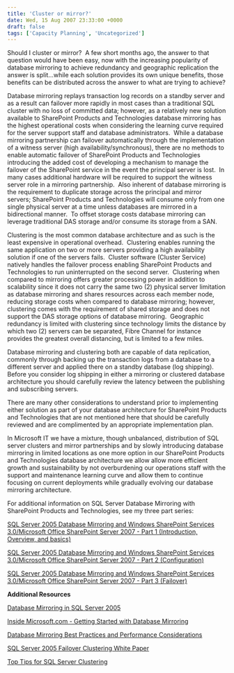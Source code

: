 ```yaml
---
title: 'Cluster or mirror?'
date: Wed, 15 Aug 2007 23:33:00 +0000
draft: false
tags: ['Capacity Planning', 'Uncategorized']
---
```


Should I cluster or mirror?  A few short months ago, the answer to that question would have been easy, now with the increasing popularity of database mirroring to achieve redundancy and geographic replication the answer is split...while each solution provides its own unique benefits, those benefits can be distributed across the answer to what are trying to achieve?

Database mirroring replays transaction log records on a standby server and as a result can failover more rapidly in most cases than a traditional SQL cluster with no loss of committed data; however, as a relatively new solution available to SharePoint Products and Technologies database mirroring has the highest operational costs when considering the learning curve required for the server support staff and database administrators.  While a database mirroring partnership can failover automatically through the implementation of a witness server (high availability/synchronous), there are no methods to enable automatic failover of SharePoint Products and Technologies introducing the added cost of developing a mechanism to manage the failover of the SharePoint service in the event the principal server is lost.  In many cases additional hardware will be required to support the witness server role in a mirroring partnership.  Also inherent of database mirroring is the requirement to duplicate storage across the principal and mirror servers; SharePoint Products and Technologies will consume only from one single physical server at a time unless databases are mirrored in a bidirectional manner.  To offset storage costs database mirroring can leverage traditional DAS storage and/or consume its storage from a SAN.

Clustering is the most common database architecture and as such is the least expensive in operational overhead.  Clustering enables running the same application on two or more servers providing a high availability solution if one of the servers fails.  Cluster software (Cluster Service) natively handles the failover process enabling SharePoint Products and Technologies to run uninterrupted on the second server.  Clustering when compared to mirroring offers greater processing power in addition to scalability since it does not carry the same two (2) physical server limitation as database mirroring and shares resources across each member node, reducing storage costs when compared to database mirroring; however, clustering comes with the requirement of shared storage and does not support the DAS storage options of database mirroring.  Geographic redundancy is limited with clustering since technology limits the distance by which two (2) servers can be separated, Fibre Channel for instance provides the greatest overall distancing, but is limited to a few miles.

Database mirroring and clustering both are capable of data replication, commonly through backing up the transaction logs from a database to a different server and applied there on a standby database (log shipping).  Before you consider log shipping in either a mirroring or clustered database architecture you should carefully review the latency between the publishing and subscribing servers.

There are many other considerations to understand prior to implementing either solution as part of your database architecture for SharePoint Products and Technologies that are not mentioned here that should be carefully reviewed and are complimented by an appropriate implementation plan.

In Microsoft IT we have a mixture, though unbalanced, distribution of SQL server clusters and mirror partnerships and by slowly introducing database mirroring in limited locations as one more option in our SharePoint Products and Technologies database architecture we allow allow more efficient growth and sustainability by not overburdening our operations staff with the support and maintenance learning curve and allow them to continue focusing on current deployments while gradually evolving our database mirroring architecture.

For additional information on SQL Server Database Mirroring with SharePoint Products and Technologies, see my three part series:

[SQL Server 2005 Database Mirroring and Windows SharePoint Services 3.0/Microsoft Office SharePoint Server 2007 - Part 1 (Introduction, Overview, and basics)](http://blogs.technet.com/wbaer/archive/2007/04/23/sql-server-2005-database-mirroring-and-windows-sharepoint-services-3-0-microsoft-office-sharepoint-server-2007-part-1-introduction-overview-and-basics.aspx)

[SQL Server 2005 Database Mirroring and Windows SharePoint Services 3.0/Microsoft Office SharePoint Server 2007 - Part 2 (Configuration)](http://blogs.technet.com/wbaer/archive/2007/05/25/sql-server-2005-database-mirroring-and-windows-sharepoint-services-3-0-microsoft-office-sharepoint-server-2007-part-2-configuration.aspx)

[SQL Server 2005 Database Mirroring and Windows SharePoint Services 3.0/Microsoft Office SharePoint Server 2007 - Part 3 (Failover)](http://blogs.technet.com/wbaer/archive/2007/08/01/sql-server-2005-database-mirroring-and-windows-sharepoint-services-3-0-microsoft-office-sharepoint-server-2007-part-3-failover.aspx)

**Additional Resources**

[Database Mirroring in SQL Server 2005](http://www.microsoft.com/technet/prodtechnol/sql/2005/dbmirror.mspx)

[Inside Microsoft.com - Getting Started with Database Mirroring](http://www.microsoft.com/technet/technetmag/issues/2007/03/InsideMSCOM/default.aspx)

[Database Mirroring Best Practices and Performance Considerations](http://www.microsoft.com/technet/prodtechnol/sql/2005/technologies/dbm_best_pract.mspx)

[SQL Server 2005 Failover Clustering White Paper](http://www.microsoft.com/downloads/details.aspx?familyid=818234dc-a17b-4f09-b282-c6830fead499&displaylang=en)

[Top Tips for SQL Server Clustering](http://www.microsoft.com/technet/technetmag/issues/2007/03/SQLClusters/default.aspx?loc=en)
